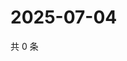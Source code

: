 # 2025-07-04

共 0 条

<!-- BEGIN ZHIHUQUESTIONS -->
<!-- 最后更新时间 Fri Jul 04 2025 08:56:44 GMT+0800 (China Standard Time) -->

<!-- END ZHIHUQUESTIONS -->
